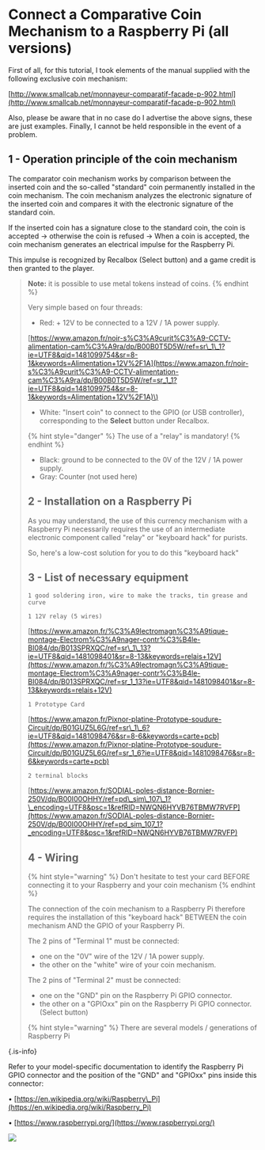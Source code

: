# Connect a Comparative Coin Mechanism to a Raspberry Pi \(all versions\)

First of all, for this tutorial, I took elements of the manual supplied with the following exclusive coin mechanism:

​[http://www.smallcab.net/monnayeur-comparatif-facade-p-902.html](http://www.smallcab.net/monnayeur-comparatif-facade-p-902.html)​

Also, please be aware that in no case do I advertise the above signs, these are just examples. Finally, I cannot be held responsible in the event of a problem.

## 1 - Operation principle of the coin mechanism

The comparator coin mechanism works by comparison between the inserted coin and the so-called "standard" coin permanently installed in the coin mechanism. The coin mechanism analyzes the electronic signature of the inserted coin and compares it with the electronic signature of the standard coin.

If the inserted coin has a signature close to the standard coin, the coin is accepted → otherwise the coin is refused → When a coin is accepted, the coin mechanism generates an electrical impulse for the Raspberry Pi. 

This impulse is recognized by Recalbox \(Select button\) and a game credit is then granted to the player.


>**Note:** it is possible to use metal tokens instead of coins.
>{% endhint %}
>
>Very simple based on four threads:
>
>* Red: + 12V to be connected to a 12V / 1A power supply.
>
>​[https://www.amazon.fr/noir-s%C3%A9curit%C3%A9-CCTV-alimentation-cam%C3%A9ra/dp/B00B0T5D5W/ref=sr\_1\_1?ie=UTF8&qid=1481099754&sr=8-1&keywords=Alimentation+12V%2F1A](https://www.amazon.fr/noir-s%C3%A9curit%C3%A9-CCTV-alimentation-cam%C3%A9ra/dp/B00B0T5D5W/ref=sr_1_1?ie=UTF8&qid=1481099754&sr=8-1&keywords=Alimentation+12V%2F1A)\)
>
>* White: "Insert coin" to connect to the GPIO \(or USB controller\), corresponding to the **Select** button under Recalbox.
>
>{% hint style="danger" %}
>The use of a "relay" is mandatory!
>{% endhint %}
>
>* Black: ground to be connected to the 0V of the 12V / 1A power supply.
>* Gray: Counter \(not used here\)
>
>## 2 - Installation on a Raspberry Pi
>
>As you may understand, the use of this currency mechanism with a Raspberry Pi necessarily requires the use of an intermediate electronic component called "relay" or "keyboard hack" for purists.
>
>So, here's a low-cost solution for you to do this "keyboard hack"
>
>## 3 - List of necessary equipment
>
>```text
>1 good soldering iron, wire to make the tracks, tin grease and curve
>
>1 12V relay (5 wires)
>```
>
>​[https://www.amazon.fr/%C3%A9lectromagn%C3%A9tique-montage-Electrom%C3%A9nager-contr%C3%B4le-BI084/dp/B013SPRXQC/ref=sr\_1\_13?ie=UTF8&qid=1481098401&sr=8-13&keywords=relais+12V](https://www.amazon.fr/%C3%A9lectromagn%C3%A9tique-montage-Electrom%C3%A9nager-contr%C3%B4le-BI084/dp/B013SPRXQC/ref=sr_1_13?ie=UTF8&qid=1481098401&sr=8-13&keywords=relais+12V)​
>
>```text
>1 Prototype Card
>```
>
>​[https://www.amazon.fr/Pixnor-platine-Prototype-soudure-Circuit/dp/B01GUZ5L6G/ref=sr\_1\_6?ie=UTF8&qid=1481098476&sr=8-6&keywords=carte+pcb](https://www.amazon.fr/Pixnor-platine-Prototype-soudure-Circuit/dp/B01GUZ5L6G/ref=sr_1_6?ie=UTF8&qid=1481098476&sr=8-6&keywords=carte+pcb)​
>
>```text
>2 terminal blocks
>```
>
>​[https://www.amazon.fr/SODIAL-poles-distance-Bornier-250V/dp/B00I00OHHY/ref=pd\_sim\_107\_1?\_encoding=UTF8&psc=1&refRID=NWQN6HYVB76TBMW7RVFP](https://www.amazon.fr/SODIAL-poles-distance-Bornier-250V/dp/B00I00OHHY/ref=pd_sim_107_1?_encoding=UTF8&psc=1&refRID=NWQN6HYVB76TBMW7RVFP)​
>
>## 4 - Wiring
>
>{% hint style="warning" %}
>Don't hesitate to test your card BEFORE connecting it to your Raspberry and your coin mechanism
>{% endhint %}
>
>The connection of the coin mechanism to a Raspberry Pi therefore requires the installation of this "keyboard hack" BETWEEN the coin mechanism AND the GPIO of your Raspberry Pi.
>
>The 2 pins of "Terminal 1" must be connected:
>
>* one on the "0V" wire of the 12V / 1A power supply.
>* the other on the "white" wire of your coin mechanism.
>
>The 2 pins of "Terminal 2" must be connected: 
>
>* one on the "GND" pin on the Raspberry Pi GPIO connector.
>* the other on a "GPIOxx" pin on the Raspberry Pi GPIO connector. \(Select button\)
>
>{% hint style="warning" %}
>There are several models / generations of Raspberry Pi
>
{.is-info}

Refer to your model-specific documentation to identify the Raspberry Pi GPIO connector and the position of the "GND" and "GPIOxx" pins inside this connector:

• [https://en.wikipedia.org/wiki/Raspberry\_Pi](https://en.wikipedia.org/wiki/Raspberry_Pi)

• [https://www.raspberrypi.org/](https://www.raspberrypi.org/)​

![](https://gblobscdn.gitbook.com/assets%2F-LdKTX4ollh_G72-pO8z%2F-LzcIIKiUTJkoR6QgOtm%2F-LzcJioU5qb9FZhzDZNf%2F68747470733a2f2f73332d65752d776573742d312e616d617a6f6e6177732e636f6d2f666f72756d732e726563616c626f782e636f6d2f33643837316434632d663734322d346266372d393366632d3062383035613439666365312e6a7067.jpg?alt=media&token=11d964cb-5a54-4747-8b6f-7e0a7a0ac089)

